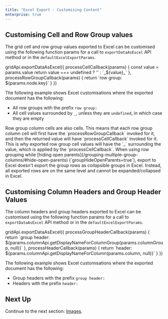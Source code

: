 ```yaml
---
title: "Excel Export - Customising Content"
enterprise: true
---
```


## Customising Cell and Row Group values

The grid cell and row group values exported to Excel can be customised using the following function params for a call to `exportDataAsExcel` API method or in the `defaultExcelExportParams`.

<snippet>
gridApi.exportDataAsExcel({
    processCellCallback(params) {
        const value = params.value
        return value === undefined ? '' : `_${value}_`
    },
    processRowGroupCallback(params) {
        return `row group: ${params.node.key}`
    }
})
</snippet>

<interface-documentation
    interfaceName='ExcelExportParams'
    names='["processRowGroupCallback", "processCellCallback"]'
    config='{"description":"See below the functions on the `ExcelExportParams` interface to customise exported grid cell and row group values."}'>
</interface-documentation>

The following example shows Excel customisations where the exported document has the following:

* All row groups with the prefix `row group: `
* All cell values surrounded by `_`, unless they are `undefined`, in which case they are empty

<note>
Row group column cells are also cells. This means that each row group column cell will first have the `processRowGroupCallback` invoked for it, and then the returned value will have `processCellCallback` invoked for it. This is why exported row group cell values will have the `_` surrounding the value, which is applied by the `processCellCallback`.
</note>

<note>
When using row grouping while [hiding open parents](/grouping-multiple-group-columns/#hide-open-parents) (`groupHideOpenParents=true`), export to Excel doesn't export the group rows as collapsible groups in Excel. Instead, all exported rows are on the same level and cannot be expanded/collapsed in Excel.
</note>

<grid-example title='Excel Export - Customising Row Groups' name='excel-export-customising-row-groups' type='generated' options='{ "enterprise": true, "modules": ["clientside", "rowgrouping", "csv", "excel", "menu", "setfilter"]}'></grid-example>

## Customising Column Headers and Group Header Values

The column headers and group headers exported to Excel can be customised using the following function params for a call to `exportDataAsExcel` API method or in the `defaultExcelExportParams`.

<snippet>
gridApi.exportDataAsExcel({
    processGroupHeaderCallback(params) {
        return `group header: ${params.columnApi.getDisplayNameForColumnGroup(params.columnGroup, null)}`
    },
    processHeaderCallback(params) {
        return `header: ${params.columnApi.getDisplayNameForColumn(params.column, null)}`
    }
})
</snippet>

<interface-documentation
    interfaceName='ExcelExportParams'
    names='["processGroupHeaderCallback", "processHeaderCallback"]'
    config='{"description":"See below the functions on the `ExcelExportParams` interface to customise exported column group headers and headers."}'>
</interface-documentation>

The following example shows Excel customisations where the exported document has the following:

* Group headers with the prefix `group header: `
* Headers with the prefix `header: `

<grid-example title='Excel Export - Customising Column Group Headers' name='excel-export-customising-column-group-headers' type='generated' options='{ "enterprise": true, "modules": ["clientside", "rowgrouping", "csv", "excel", "menu", "setfilter"]}'></grid-example>

## Next Up

Continue to the next section: [Images](../excel-export-images/).
